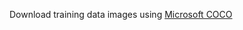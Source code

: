 Download training data images using [Microsoft COCO](http://images.cocodataset.org/zips/train2014.zip]) 